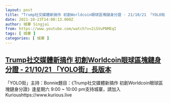 ```yaml
---
layout: post
title: "Trump社交媒體新搞作 初創Worldcoin眼球區塊鏈身分證 - 21/10/21 「YOLO街」長版本"
date: 2021-10-23T14:00:13.000Z
author: 城寨 Singjai
from: https://www.youtube.com/watch?v=2iSVuPNMEqI
tags: [ 城寨 ]
categories: [ 城寨 ]
---
```

<!--1634997613000-->
[Trump社交媒體新搞作 初創Worldcoin眼球區塊鏈身分證 - 21/10/21 「YOLO街」長版本](https://www.youtube.com/watch?v=2iSVuPNMEqI)
------

<div>
「YOLO街」主持：Bonnie題目：《Trump社交媒體新搞作 初創Worldcoin眼球區塊鏈身分證》逢星期六 9:00 ~ 10:00 pm支持城寨，請加入Kurioushttps://www.kurious.live
</div>
